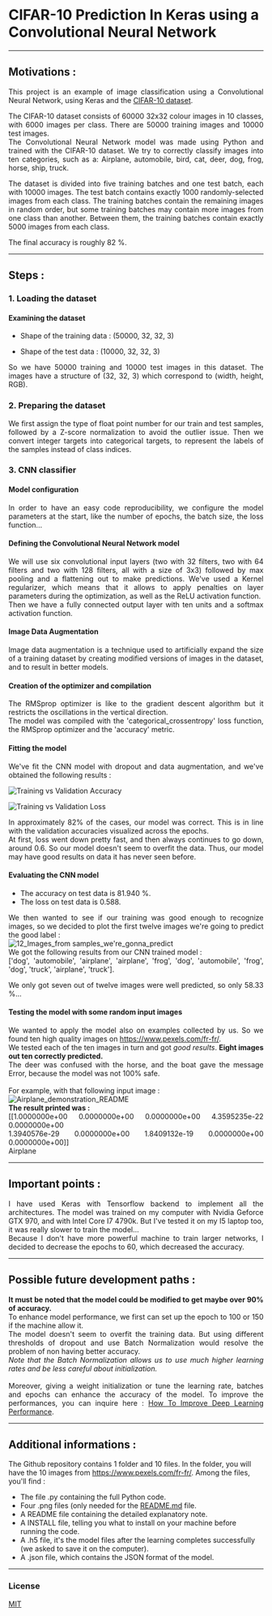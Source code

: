 # CIFAR-10 Prediction In Keras using a Convolutional Neural Network

-------------------------------------------------------------------------

## Motivations :	

<div align="justify">
  
This project is an example of image classification using a Convolutional Neural Network, using Keras and the [CIFAR-10 dataset](https://www.cs.toronto.edu/~kriz/cifar.html).	

The CIFAR-10 dataset consists of 60000 32x32 colour images in 10 classes, with 6000 images per class. There are 50000 training images and 10000 test images.	
The Convolutional Neural Network model was made using Python and trained with the CIFAR-10 dataset. We try to correctly classify images into ten categories, such as a: Airplane, automobile, bird, cat, deer, dog, frog, horse, ship, truck.	

The dataset is divided into five training batches and one test batch, each with 10000 images. The test batch contains exactly 1000 randomly-selected images from each class. The training batches contain the remaining images in random order, but some training batches may contain more images from one class than another. Between them, the training batches contain exactly 5000 images from each class.	

The final accuracy is roughly 82 %.	
</div>

-------------------------------------------------------------------------

## Steps :	

### 1. Loading the dataset	

#### Examining the dataset	

<div align="justify">

* Shape of the training data : (50000, 32, 32, 3)	

* Shape of the test data : (10000, 32, 32, 3)	

So we have 50000 training and 10000 test images in this dataset. The images have a structure of (32, 32, 3) which correspond to (width, height, RGB).	

</div>

### 2. Preparing the dataset	

<div align="justify">

We first assign the type of float point number for our train and test samples, followed by a Z-score normalization to avoid the outlier issue. Then we convert integer targets into categorical targets, to represent the labels of the samples instead of class indices.	

</div>

### 3. CNN classifier	

#### Model configuration	

<div align="justify">

In order to have an easy code reproducibility, we configure the model parameters at the start, like the number of epochs, the batch size, the loss function...	

</div>

#### Defining the Convolutional Neural Network model	

<div align="justify">

We will use six convolutional input layers (two with 32 filters, two with 64 filters and two with 128 filters, all with a size of 3x3) followed by max pooling and a flattening out to make predictions. We've used a Kernel regularizer, which means that it allows to apply penalties on layer parameters during the optimization, as well as the ReLU activation function.	
Then we have a fully connected output layer with ten units and a softmax activation function.	

</div>

#### Image Data Augmentation	

<div align="justify">

Image data augmentation is a technique used to artificially expand the size of a training dataset by creating modified versions of images in the dataset, and to result in better models.	

</div>

#### Creation of the optimizer and compilation	

<div align="justify">

The RMSprop optimizer is like to the gradient descent algorithm but it restricts the oscillations in the vertical direction.	
The model was compiled with the 'categorical_crossentropy' loss function, the RMSprop optimizer and the 'accuracy' metric. 	

</div>

#### Fitting the model

<div align="justify">

We've fit the CNN model with dropout and data augmentation, and we've obtained the following results :	

![Training vs Validation Accuracy](https://github.com/KevinTellier2/Projet_Python/blob/master/Training%20vs%20Validation%20Accuracy.png?raw=true)



![Training vs Validation Loss](https://github.com/KevinTellier2/Projet_Python/blob/master/Training%20vs%20Validation%20Loss.png?raw=true)



In approximately 82% of the cases, our model was correct. This is in line with the validation accuracies visualized across the epochs.	
At first, loss went down pretty fast, and then always continues to go down, around 0.6.	
So our model doesn't seem to overfit the data. Thus, our model may have good results on data it has never seen before.	

</div>

#### Evaluating the CNN model

<div align="justify">

* The accuracy on test data is 81.940 %.  
* The loss on test data is 0.588.


We then wanted to see if our training was good enough to recognize images, so we decided to plot the first twelve images we're going to predict the good label :  
![12_Images_from samples_we're_gonna_predict](https://github.com/KevinTellier2/Projet_Python/blob/master/12_images_gonna_predict(from%20samples).png?raw=true)  
We got the following results from our CNN trained model :  
['dog', 'automobile', 'airplane', 'airplane', 'frog', 'dog', 'automobile', 'frog', 'dog', 'truck', 'airplane', 'truck'].  

We only got seven out of twelve images were well predicted, so only 58.33 %...

</div>

#### Testing the model with some random input images

<div align="justify">

We wanted to apply the model also on examples collected by us. So we found ten high quality images on https://www.pexels.com/fr-fr/.  
We tested each of the ten images in turn and got *good results*. __Eight images out ten correctly predicted.__  
The deer was confused with the horse, and the boat gave the message Error, because the model was not 100% safe.  
<br>
For example, with that following input image :  
![Airplane_demonstration_README](https://github.com/KevinTellier2/Projet_Python/blob/master/test_airplane_in_readme.png?raw=true)  
__The result printed was :__  
[[1.0000000e+00 0.0000000e+00 0.0000000e+00 4.3595235e-22 0.0000000e+00  
  1.3940576e-29 0.0000000e+00 1.8409132e-19 0.0000000e+00 0.0000000e+00]]  
Airplane

</div>

-------------------------------------------------------------------------

## Important points :

<div align="justify">

I have used Keras with Tensorflow backend to implement all the architectures. The model was trained on my computer with Nvidia Geforce GTX 970, and with Intel Core I7 4790k. But I've tested it on my I5 laptop too, it was really slower to train the model...  
Because I don't have more powerful machine to train larger networks, I decided to decrease the epochs to 60, which decreased the accuracy.

</div>

-------------------------------------------------------------------------

## Possible future development paths :

<div align="justify">

__It must be noted that the model could be modified to get maybe over 90% of accuracy.__  
To enhance model performance, we first can set up the epoch to 100 or 150 if the machine allow it.  
The model doesn't seem to overfit the training data. But using different thresholds of dropout and use Batch Normalization would resolve the problem of non having better accuracy.  
*Note that the Batch Normalization allows us to use much higher learning rates and be less careful about initialization.*  
<br>
Moreover, giving a weight initialization or tune the learning rate, batches and epochs can enhance the accuracy of the model. To improve the performances, you can inquire here : [How To Improve Deep Learning Performance](https://machinelearningmastery.com/improve-deep-learning-performance/).

</div>

-------------------------------------------------------------------------


## Additional informations :

The Github repository contains 1 folder and 10 files. In the folder, you will have the 10 images from https://www.pexels.com/fr-fr/.
Among the files, you'll find :
* The file .py containing the full Python code.
* Four .png files (only needed for the [README.md](https://github.com/KevinTellier2/Projet_Python/blob/master/README.md) file.
* A README file containing the detailed explanatory note.
* A INSTALL file, telling you what to install on your machine before running the code.
* A .h5 file, it's the model files after the learning completes successfully (we asked to save it on the computer).
* A .json file, which contains the JSON format of the model.



-------------------------------------------------------------------------


### License	

[MIT](https://github.com/KevinTellier2/Projet_Python/blob/master/LICENSE)	
